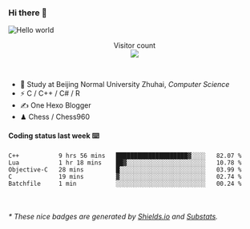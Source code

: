 ### Hi there 👋


<img src="https://raw.githubusercontent.com/sagar-viradiya/sagar-viradiya/master/resources/banner.png" alt="Hello world">
<p align="center"> 
  Visitor count<br/>
  <img src="https://profile-counter.glitch.me/youszoe/count.svg" />
</p>

<br/>


- 🍻  Study at Beijing Normal University Zhuhai, _Computer Science_
- ⚡  C / C++ / C# / R
- ✍️  One Hexo Blogger
- ♟  Chess / Chess960 


#### Coding status last week ⌨️

<!--START_SECTION:waka-->
```text
C++           9 hrs 56 mins   ████████████████████▓░░░░   82.07 % 
Lua           1 hr 18 mins    ██▓░░░░░░░░░░░░░░░░░░░░░░   10.78 % 
Objective-C   28 mins         █░░░░░░░░░░░░░░░░░░░░░░░░   03.99 % 
C             19 mins         ▓░░░░░░░░░░░░░░░░░░░░░░░░   02.74 % 
Batchfile     1 min           ░░░░░░░░░░░░░░░░░░░░░░░░░   00.24 % 
```
<!--END_SECTION:waka-->

<br/>

<center><img src="http://ghchart.rshah.org/409ba5/yousazoe" alt="" /></center>


<h6>* These nice badges are generated by <a href="https://shields.io/">Shields.io</a> and <a href="https://github.com/spencerwooo/Substats">Substats</a>.</h6>
